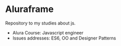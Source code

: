 # Aluraframe
Repository to my studies about js.
* Alura Course: Javascript engineer
* Issues addresses: ES6, OO and Designer Patterns
